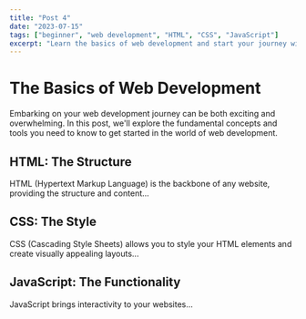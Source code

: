 ```yaml
---
title: "Post 4"
date: "2023-07-15"
tags: ["beginner", "web development", "HTML", "CSS", "JavaScript"]
excerpt: "Learn the basics of web development and start your journey with HTML, CSS, and JavaScript."
---
```


# The Basics of Web Development

Embarking on your web development journey can be both exciting and overwhelming. In this post, we'll explore the fundamental concepts and tools you need to know to get started in the world of web development.

## HTML: The Structure

HTML (Hypertext Markup Language) is the backbone of any website, providing the structure and content...

## CSS: The Style

CSS (Cascading Style Sheets) allows you to style your HTML elements and create visually appealing layouts...

## JavaScript: The Functionality

JavaScript brings interactivity to your websites...
